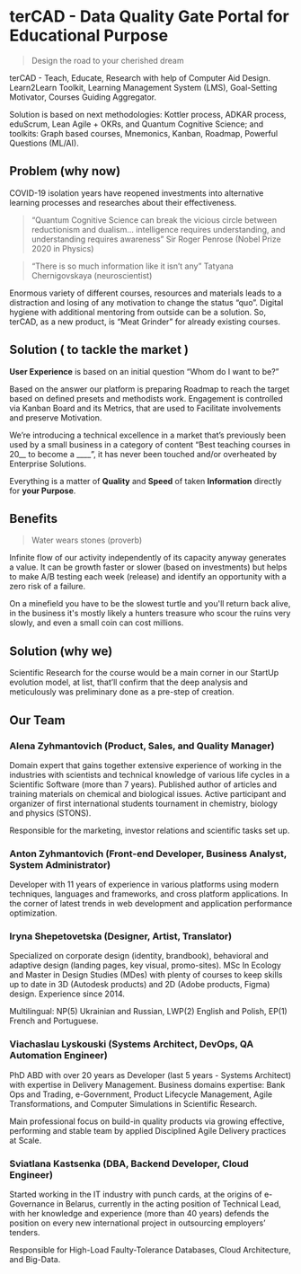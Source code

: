 # terCAD - Data Quality Gate Portal for Educational Purpose

> Design the road to your cherished dream

terCAD - Teach, Educate, Research with help of Computer Aid Design. Learn2Learn Toolkit, Learning Management System (LMS), Goal-Setting Motivator, Courses Guiding Aggregator.

Solution is based on next methodologies: Kottler process, ADKAR process, eduScrum, Lean Agile + OKRs, and Quantum Cognitive Science; and toolkits: Graph based courses, Mnemonics, Kanban, Roadmap, Powerful Questions (ML/AI).


## Problem (why now)

COVID-19 isolation years have reopened investments into alternative learning processes and researches about their effectiveness.

> “Quantum Cognitive Science can break the vicious circle between reductionism and dualism… intelligence requires understanding, and understanding requires awareness” Sir Roger Penrose (Nobel Prize 2020 in Physics)

> “There is so much information like it isn’t any” Tatyana Chernigovskaya (neuroscientist)

Enormous variety of different courses, resources and materials leads to a distraction and losing of any motivation to change the status “quo”. Digital hygiene with additional mentoring from outside can be a solution. So, terCAD, as a new product, is “Meat Grinder” for already existing courses.


## Solution ( to tackle the market )

**User Experience** is based on an initial question “Whom do I want to be?”

Based on the answer our platform is preparing Roadmap to reach the target based on defined presets and methodists work. Engagement is controlled via Kanban Board and its Metrics, that are used to Facilitate involvements and preserve Motivation.

We’re introducing a technical excellence in a market that’s previously been used by a small business in a category of content “Best teaching courses in 20__ to become a ____”, it has never been touched and/or overheated by Enterprise Solutions.

Everything is a matter of **Quality** and **Speed** of taken **Information** directly for **your Purpose**.


## Benefits

> Water wears stones (proverb)

Infinite flow of our activity independently of its capacity anyway generates a value. It can be growth faster or slower (based on investments) but helps to make A/B testing each week (release) and identify an opportunity with a zero risk of a failure.

On a minefield you have to be the slowest turtle and you'll return back alive, in the business it's mostly likely a hunters treasure who scour the ruins very slowly, and even a small coin can cost millions.


## Solution (why we)

Scientific Research for the course would be a main corner in our StartUp evolution model, at list, that’ll confirm that the deep analysis and meticulously was preliminary done as a pre-step of creation.


## Our Team


### Alena Zyhmantovich (Product, Sales, and Quality Manager)

Domain expert that gains together extensive experience of working in the industries with scientists and technical knowledge of various life cycles in a Scientific Software (more than 7 years). Published author of articles and training materials on chemical and biological issues. Active participant and organizer of first international students tournament in chemistry, biology and physics (STONS).

Responsible for the marketing, investor relations and scientific tasks set up.


### Anton Zyhmantovich (Front-end Developer, Business Analyst, System Administrator)

Developer with 11 years of experience in various platforms using modern techniques, languages and frameworks, and cross platform applications. In the corner of latest trends in web development and application performance optimization.


### Iryna Shepetovetska (Designer, Artist, Translator)

Specialized on corporate design (identity, brandbook), behavioral and adaptive design (landing pages, key visual, promo-sites). MSc In Ecology and Master in Design Studies (MDes) with plenty of courses to keep skills up to date in 3D (Autodesk products) and 2D (Adobe products, Figma) design. Experience since 2014.

Multilingual: NP(5) Ukrainian and Russian, LWP(2) English and Polish, EP(1) French and Portuguese.


### Viachaslau Lyskouski (Systems Architect, DevOps, QA Automation Engineer)

PhD ABD with over 20 years as Developer (last 5 years - Systems Architect) with expertise in Delivery Management. Business domains expertise: Bank Ops and Trading, e-Government, Product Lifecycle Management, Agile Transformations, and Computer Simulations in Scientific Research.

Main professional focus on build-in quality products via growing effective, performing and stable team by applied Disciplined Agile Delivery practices at Scale.


### Sviatlana Kastsenka (DBA, Backend Developer, Cloud Engineer)

Started working in the IT industry with punch cards, at the origins of e-Governance in Belarus, currently in the acting position of Technical Lead, with her knowledge and experience (more than 40 years) defends the position on every new international project in outsourcing employers’ tenders.

Responsible for High-Load Faulty-Tolerance Databases, Cloud Architecture, and Big-Data.